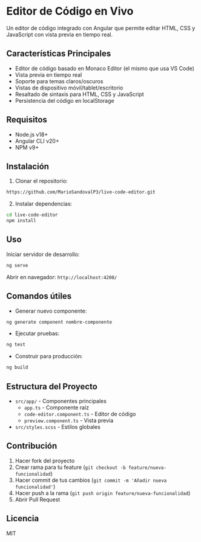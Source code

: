 # Editor de Código en Vivo

Un editor de código integrado con Angular que permite editar HTML, CSS y JavaScript con vista previa en tiempo real.

## Características Principales
- Editor de código basado en Monaco Editor (el mismo que usa VS Code)
- Vista previa en tiempo real
- Soporte para temas claros/oscuros
- Vistas de dispositivo móvil/tablet/escritorio
- Resaltado de sintaxis para HTML, CSS y JavaScript
- Persistencia del código en localStorage

## Requisitos
- Node.js v18+
- Angular CLI v20+
- NPM v9+

## Instalación
1. Clonar el repositorio:
```bash
https://github.com/MarioSandovalP3/live-code-editor.git
```
2. Instalar dependencias:
```bash
cd live-code-editor
npm install
```

## Uso
Iniciar servidor de desarrollo:
```bash
ng serve
```
Abrir en navegador: `http://localhost:4200/`

## Comandos útiles
- Generar nuevo componente:
```bash
ng generate component nombre-componente
```
- Ejecutar pruebas:
```bash
ng test
```
- Construir para producción:
```bash
ng build
```

## Estructura del Proyecto
- `src/app/` - Componentes principales
  - `app.ts` - Componente raíz
  - `code-editor.component.ts` - Editor de código
  - `preview.component.ts` - Vista previa
- `src/styles.scss` - Estilos globales

## Contribución
1. Hacer fork del proyecto
2. Crear rama para tu feature (`git checkout -b feature/nueva-funcionalidad`)
3. Hacer commit de tus cambios (`git commit -m 'Añadir nueva funcionalidad'`)
4. Hacer push a la rama (`git push origin feature/nueva-funcionalidad`)
5. Abrir Pull Request

## Licencia
MIT

